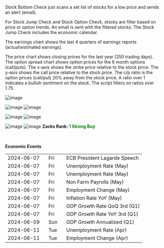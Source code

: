 Stock Bottom Check just scans a set list of stocks for a low price and sends an alert (email).

For Stock Jump Check and Stock Option Check, stocks are filter based on price or option trends. An email is sent with the filtered stocks. The Stock Jump Check includes the economic calendar.

The earnings chart shows the last 4 quarters of earnings reports (actual\estimated earnings).

The price chart shows closing prices for the last year (250 trading days).
The option spread chart shows option prices for the 6 month options (call/puts). The x-axis shows the strike price relative to the stock price. The y-axis shows the call price relative to the stock price. The c/p ratio is the option prices (call/put) 20% away from the stock price. A ratio over 1 indicates a bullish sentiment on the stock. The script filters on ratios over 1.75.
  
![image](https://github.com/mjwaddell1/Python/assets/35202179/70c67d5d-fdae-4aae-8c8b-f15552a8777b)<br/>

![image](https://github.com/mjwaddell1/Python/assets/35202179/f11af1e6-14ab-43c1-938a-930739a9b23c)
![image](https://github.com/mjwaddell1/Python/assets/35202179/1ca8ae58-b359-4593-bedd-79fbc32c12d4)<br/>

![image](https://github.com/mjwaddell1/Python/assets/35202179/f11af1e6-14ab-43c1-938a-930739a9b23c)
![image](https://github.com/mjwaddell1/Python/assets/35202179/63ba1e76-0e10-4ebd-b106-f7de19078c6a)<br/>

![image](https://github.com/mjwaddell1/Python/assets/35202179/f11af1e6-14ab-43c1-938a-930739a9b23c)
![image](https://github.com/mjwaddell1/Python/assets/35202179/f11af1e6-14ab-43c1-938a-930739a9b23c)
<b>Zacks Rank: <font color="green">1 Strong Buy</font></b>

<br/><br/><b>Economic Events</b>
<table>
<tr><td>2024-06-07</td><td>&nbsp;&nbsp;&nbsp;Fri</td><td>&nbsp;&nbsp;&nbsp;ECB President Lagarde Speech</td></tr>
<tr><td>2024-06-07</td><td>&nbsp;&nbsp;&nbsp;Fri</td><td>&nbsp;&nbsp;&nbsp;Unemployment Rate (May)</td></tr>
<tr><td>2024-06-07</td><td>&nbsp;&nbsp;&nbsp;Fri</td><td>&nbsp;&nbsp;&nbsp;Unemployment Rate (May)</td></tr>
<tr><td>2024-06-07</td><td>&nbsp;&nbsp;&nbsp;Fri</td><td>&nbsp;&nbsp;&nbsp;Non Farm Payrolls (May)</td></tr>
<tr><td>2024-06-07</td><td>&nbsp;&nbsp;&nbsp;Fri</td><td>&nbsp;&nbsp;&nbsp;Employment Change (May)</td></tr>
<tr><td>2024-06-07</td><td>&nbsp;&nbsp;&nbsp;Fri</td><td>&nbsp;&nbsp;&nbsp;Inflation Rate YoY (May)</td></tr>
<tr><td>2024-06-07</td><td>&nbsp;&nbsp;&nbsp;Fri</td><td>&nbsp;&nbsp;&nbsp;GDP Growth Rate QoQ 3rd (Q1)</td></tr>
<tr><td>2024-06-07</td><td>&nbsp;&nbsp;&nbsp;Fri</td><td>&nbsp;&nbsp;&nbsp;GDP Growth Rate YoY 3rd (Q1)</td></tr>
<tr><td>2024-06-09</td><td>&nbsp;&nbsp;&nbsp;Sun</td><td>&nbsp;&nbsp;&nbsp;GDP Growth Annualized (Q1)</td></tr>
<tr><td>2024-06-11</td><td>&nbsp;&nbsp;&nbsp;Tue</td><td>&nbsp;&nbsp;&nbsp;Unemployment Rate (Apr)</td></tr>
<tr><td>2024-06-11</td><td>&nbsp;&nbsp;&nbsp;Tue</td><td>&nbsp;&nbsp;&nbsp;Employment Change (Apr)</td></tr>
</table>
